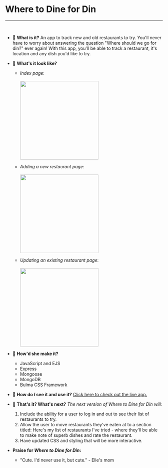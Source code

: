 # Where to Dine for Din 
---
<br />

- 🍴 **What is it?** An app to track new and old restaurants to try. You'll never have to worry about answering the question "Where should we go for din?" ever again! With this app, you'll be able to track a restaurant, it's location and any dish you'd like to try. 

- 💭 **What's it look like?**

    - *Index page*: <br /><br /><img src="https://i.imgur.com/fl8UlHc.png" width="250"> 

    - *Adding a new restaurant page*: <br /><br /><img src="https://i.imgur.com/EE1b3e7.png" width="250"> 

    - *Updating an existing restaurant page*: <br /><br /><img src="https://i.imgur.com/DhGFyox.png" width="250">


- 🤨 **How'd she make it?**
    - JavaScript and EJS
    - Express
    - Mongoose
    - MongoDB
    - Bulma CSS Framework

- 👀 **How do *I* see it and use it?** [Click here to check out the live app.](https://where-to-dine-for-din.herokuapp.com/restaurants)

- 🧊 **That's it? What's next?** *The next version of Where to Dine for Din will:*
    1. Include the ability for a user to log in and out to see their list of restaurants to try.
    2. Allow the user to move restaurants they've eaten at to a section titled: Here's my list of restaurants I've tried - where they'll be able to make note of superb dishes and rate the restaurant.
    3. Have updated CSS and styling that will be more interactive. 

- **Praise for *Where to Dine for Din*:**
    - "Cute. I'd never use it, but cute." - Elle's mom
